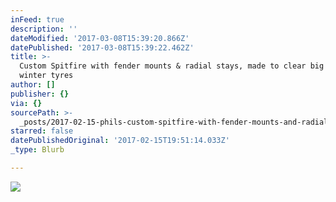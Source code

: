 ```yaml
---
inFeed: true
description: ''
dateModified: '2017-03-08T15:39:20.866Z'
datePublished: '2017-03-08T15:39:22.462Z'
title: >-
  Custom Spitfire with fender mounts & radial stays, made to clear big fat
  winter tyres
author: []
publisher: {}
via: {}
sourcePath: >-
  _posts/2017-02-15-phils-custom-spitfire-with-fender-mounts-and-radial-seat-stay.md
starred: false
datePublishedOriginal: '2017-02-15T19:51:14.033Z'
_type: Blurb

---
```

![](https://the-grid-user-content.s3-us-west-2.amazonaws.com/5c0d1c1c-c240-420d-8e73-4d73443bed06.jpg)